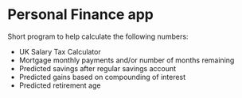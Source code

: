 # Personal Finance app

Short program to help calculate the following numbers:
- UK Salary Tax Calculator
- Mortgage monthly payments and/or number of months remaining
- Predicted savings after regular savings account
- Predicted gains based on compounding of interest
- Predicted retirement age
